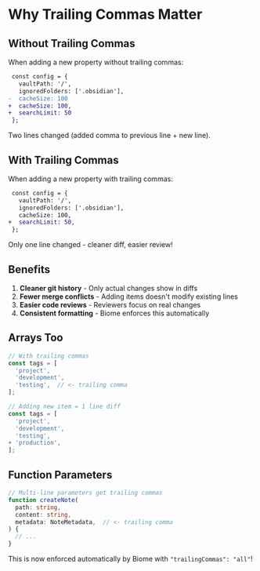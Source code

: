 # Why Trailing Commas Matter

## Without Trailing Commas

When adding a new property without trailing commas:

```diff
 const config = {
   vaultPath: '/',
   ignoredFolders: ['.obsidian'],
-  cacheSize: 100
+  cacheSize: 100,
+  searchLimit: 50
 };
```

Two lines changed (added comma to previous line + new line).

## With Trailing Commas

When adding a new property with trailing commas:

```diff
 const config = {
   vaultPath: '/',
   ignoredFolders: ['.obsidian'],
   cacheSize: 100,
+  searchLimit: 50,
 };
```

Only one line changed - cleaner diff, easier review!

## Benefits

1. **Cleaner git history** - Only actual changes show in diffs
2. **Fewer merge conflicts** - Adding items doesn't modify existing lines
3. **Easier code reviews** - Reviewers focus on real changes
4. **Consistent formatting** - Biome enforces this automatically

## Arrays Too

```typescript
// With trailing commas
const tags = [
  'project',
  'development',
  'testing',  // <- trailing comma
];

// Adding new item = 1 line diff
const tags = [
  'project',
  'development',
  'testing',
+ 'production',
];
```

## Function Parameters

```typescript
// Multi-line parameters get trailing commas
function createNote(
  path: string,
  content: string,
  metadata: NoteMetadata,  // <- trailing comma
) {
  // ...
}
```

This is now enforced automatically by Biome with `"trailingCommas": "all"`!